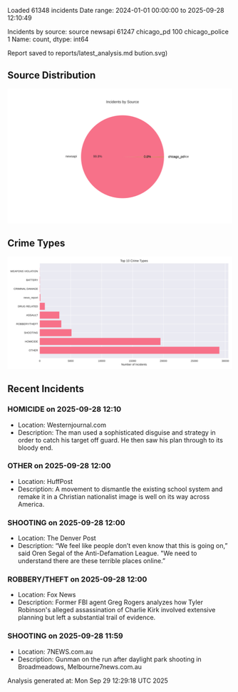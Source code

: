 
Loaded 61348 incidents
Date range: 2024-01-01 00:00:00 to 2025-09-28 12:10:49

Incidents by source:
source
newsapi           61247
chicago_pd          100
chicago_police        1
Name: count, dtype: int64

Report saved to reports/latest_analysis.md
bution.svg)

## Source Distribution
![Source Distribution](images/source_distribution.svg)

## Crime Types
![Crime Types](images/crime_types.svg)

## Recent Incidents

### HOMICIDE on 2025-09-28 12:10
- Location: Westernjournal.com
- Description: The man used a sophisticated disguise and strategy in order to catch his target off guard. He then saw his plan through to its bloody end.


### OTHER on 2025-09-28 12:00
- Location: HuffPost
- Description: A movement to dismantle the existing school system and remake it in a Christian nationalist image is well on its way across America.


### SHOOTING on 2025-09-28 12:00
- Location: The Denver Post
- Description: “We feel like people don’t even know that this is going on,” said Oren Segal of the Anti-Defamation League. "We need to understand there are these terrible places online.”


### ROBBERY/THEFT on 2025-09-28 12:00
- Location: Fox News
- Description: Former FBI agent Greg Rogers analyzes how Tyler Robinson's alleged assassination of Charlie Kirk involved extensive planning but left a substantial trail of evidence.


### SHOOTING on 2025-09-28 11:59
- Location: 7NEWS.com.au
- Description: Gunman on the run after daylight park shooting in Broadmeadows, Melbourne7news.com.au

Analysis generated at: Mon Sep 29 12:29:18 UTC 2025
